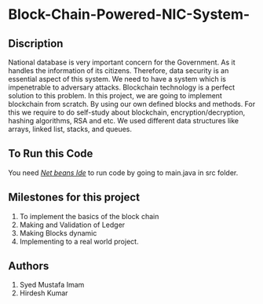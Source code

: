 # Block-Chain-Powered-NIC-System-

## Discription
National database is very important concern for the Government. As it handles the information of its citizens. Therefore, data security is an essential aspect of this system. We need to have a system which is impenetrable to adversary attacks. Blockchain technology is a perfect solution to this problem.     In this project, we are going to implement blockchain from scratch. By using our own defined blocks and methods. For this we require to do self-study about blockchain, encryption/decryption, hashing algorithms, RSA and etc. We used different data structures like arrays, linked list, stacks, and queues.

## To Run this Code
You need *[Net beans Ide](https://netbeans.org/downloads/6.1/index.html)* to run code by going to main.java in src folder.

## Milestones for this project

1. To implement the basics of the block chain
2. Making and Validation of Ledger
3. Making Blocks dynamic
3. Implementing to a real world project.


## Authors

1. Syed Mustafa Imam
2. Hirdesh Kumar
